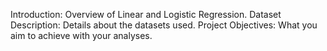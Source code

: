 Introduction: Overview of Linear and Logistic Regression.
Dataset Description: Details about the datasets used.
Project Objectives: What you aim to achieve with your analyses.
